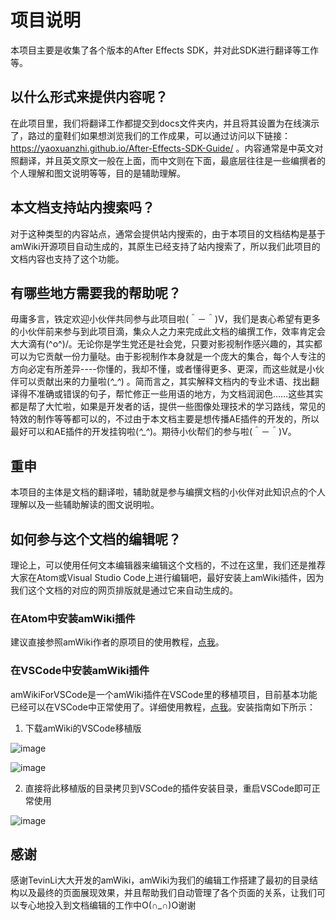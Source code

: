 ﻿# 项目说明
本项目主要是收集了各个版本的After Effects SDK，并对此SDK进行翻译等工作等。

## 以什么形式来提供内容呢？
在此项目里，我们将翻译工作都提交到docs文件夹内，并且将其设置为在线演示了，路过的童鞋们如果想浏览我们的工作成果，可以通过访问以下链接：
https://yaoxuanzhi.github.io/After-Effects-SDK-Guide/ 。内容通常是中英文对照翻译，并且英文原文一般在上面，而中文则在下面，最底层往往是一些编撰者的个人理解和图文说明等等，目的是辅助理解。

## 本文档支持站内搜索吗？
对于这种类型的内容站点，通常会提供站内搜索的，由于本项目的文档结构是基于amWiki开源项目自动生成的，其原生已经支持了站内搜索了，所以我们此项目的文档内容也支持了这个功能。

## 有哪些地方需要我的帮助呢？
毋庸多言，铁定欢迎小伙伴共同参与此项目啦(＾－＾)V，我们是衷心希望有更多的小伙伴前来参与到此项目滴，集众人之力来完成此文档的编撰工作，效率肯定会大大滴有\(^o^)/。无论你是学生党还是社会党，只要对影视制作感兴趣的，其实都可以为它贡献一份力量哒。由于影视制作本身就是一个庞大的集合，每个人专注的方向必定有所差异----你懂的，我却不懂，或者懂得更多、更深，而这些就是小伙伴可以贡献出来的力量啦(*^_^*) 。简而言之，其实解释文档内的专业术语、找出翻译得不准确或错误的句子，帮忙修正一些用语的地方，为文档润润色……这些其实都是帮了大忙啦，如果是开发者的话，提供一些图像处理技术的学习路线，常见的特效的制作等等都可以的，不过由于本文档主要是想传播AE插件的开发的，所以最好可以和AE插件的开发挂钩啦(*^_^*)。期待小伙帮们的参与啦(＾－＾)V。

## 重申
本项目的主体是文档的翻译啦，辅助就是参与编撰文档的小伙伴对此知识点的个人理解以及一些辅助解读的图文说明啦。

## 如何参与这个文档的编辑呢？
理论上，可以使用任何文本编辑器来编辑这个文档的，不过在这里，我们还是推荐大家在Atom或Visual Studio Code上进行编辑吧，最好安装上amWiki插件，因为我们这个文档的对应的网页排版就是通过它来自动生成的。

### 在Atom中安装amWiki插件
建议直接参照amWiki作者的原项目的使用教程，[点我](https://github.com/TevinLi/amWiki)。

### 在VSCode中安装amWiki插件
amWikiForVSCode是一个amWiki插件在VSCode里的移植项目，目前基本功能已经可以在VSCode中正常使用了。详细使用教程，[点我](https://github.com/YaoXuanZhi/amWikiForVSCode)。安装指南如下所示：

1. 下载amWiki的VSCode移植版

![image](https://cloud.githubusercontent.com/assets/14124918/22090378/346d2f64-de2c-11e6-9d54-17bd5b08ed0a.png)

![image](https://cloud.githubusercontent.com/assets/14124918/22090471/c5b855c0-de2c-11e6-9c04-edfd5031b546.png)

2. 直接将此移植版的目录拷贝到VSCode的插件安装目录，重启VSCode即可正常使用

![image](https://cloud.githubusercontent.com/assets/14124918/22090431/7b41c328-de2c-11e6-9711-2831e21f44a1.png)

## 感谢
感谢TevinLi大大开发的amWiki，amWiki为我们的编辑工作搭建了最初的目录结构以及最终的页面展现效果，并且帮助我们自动管理了各个页面的关系，让我们可以专心地投入到文档编辑的工作中O(∩_∩)O谢谢
